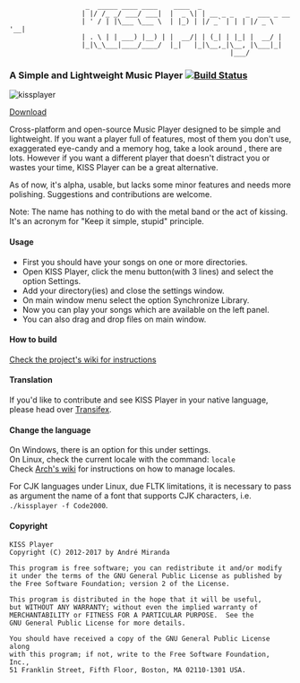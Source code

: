                        _  _____ ____ ____    ____  _
                      | |/ /_ _/ ___/ ___|  |  _ \| | __ _ _   _  ___ _ __
                      | ' / | |\___ \___ \  | |_) | |/ _` | | | |/ _ \ '__|
                      | . \ | | ___) |__) | |  __/| | (_| | |_| |  __/ |
                      |_|\_\___|____/____/  |_|   |_|\__,_|\__, |\___|_|
                                                           |___/

### A Simple and Lightweight Music Player [![Build Status](https://travis-ci.org/andreldm/kissplayer.svg?branch=master)](https://travis-ci.org/andreldm/kissplayer)

![kissplayer](https://cloud.githubusercontent.com/assets/599565/6767569/9a85cff8-d015-11e4-9574-1f1b7b7a9213.png)

[Download](https://github.com/andreldm/kissplayer/releases)

Cross-platform and open-source Music Player designed to be simple and lightweight.
If you want a player full of features, most of them you don't use, exaggerated eye-candy and a memory hog, take a look around , there are lots. However if you want a different player that doesn't distract you or wastes your time, KISS Player can be a great alternative.

As of now, it's alpha, usable, but lacks some minor features and needs more polishing. Suggestions and contributions are welcome.

Note: The name has nothing to do with the metal band or the act of kissing. It's an acronym for "Keep it simple, stupid" principle.

#### Usage

- First you should have your songs on one or more directories.
- Open KISS Player, click the menu button(with 3 lines) and select the option Settings.
- Add your directory(ies) and close the settings window.
- On main window menu select the option Synchronize Library.
- Now you can play your songs which are available on the left panel.
- You can also drag and drop files on main window.

#### How to build

[Check the project's wiki for instructions](https://github.com/andreldm/kissplayer/wiki/Building%20from%20source)

#### Translation
If you'd like to contribute and see KISS Player in your native language, please head over [Transifex](https://www.transifex.com/kissplayer/kissplayer).

#### Change the language
On Windows, there is an option for this under settings.<br/>
On Linux, check the current locale with the command: `locale`<br/>
Check [Arch's wiki](https://wiki.archlinux.org/index.php/Locale#Setting_the_locale) for instructions on how to manage locales.

For CJK languages under Linux, due FLTK limitations, it is necessary to pass as argument the name of a font that supports CJK characters, i.e. `./kissplayer -f Code2000`.

#### Copyright
    KISS Player
    Copyright (C) 2012-2017 by André Miranda

    This program is free software; you can redistribute it and/or modify
    it under the terms of the GNU General Public License as published by
    the Free Software Foundation; version 2 of the License.

    This program is distributed in the hope that it will be useful,
    but WITHOUT ANY WARRANTY; without even the implied warranty of
    MERCHANTABILITY or FITNESS FOR A PARTICULAR PURPOSE.  See the
    GNU General Public License for more details.

    You should have received a copy of the GNU General Public License along
    with this program; if not, write to the Free Software Foundation, Inc.,
    51 Franklin Street, Fifth Floor, Boston, MA 02110-1301 USA.
